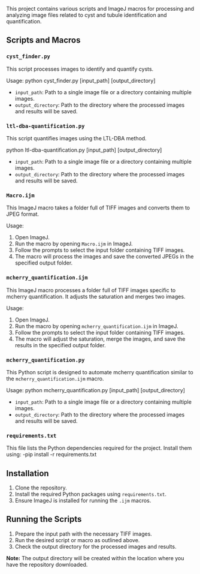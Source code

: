 This project contains various scripts and ImageJ macros for processing and analyzing image files related to cyst and tubule identification and quantification.

## Scripts and Macros

### `cyst_finder.py`
This script processes images to identify and quantify cysts.

Usage:
python cyst_finder.py [input_path] [output_directory]
- `input_path`: Path to a single image file or a directory containing multiple images.
- `output_directory`: Path to the directory where the processed images and results will be saved.

### `ltl-dba-quantification.py`
This script quantifies images using the LTL-DBA method.

python ltl-dba-quantification.py [input_path] [output_directory]
- `input_path`: Path to a single image file or a directory containing multiple images.
- `output_directory`: Path to the directory where the processed images and results will be saved.

### `Macro.ijm`
This ImageJ macro takes a folder full of TIFF images and converts them to JPEG format.

Usage:
1. Open ImageJ.
2. Run the macro by opening `Macro.ijm` in ImageJ.
3. Follow the prompts to select the input folder containing TIFF images.
4. The macro will process the images and save the converted JPEGs in the specified output folder.

### `mcherry_quantification.ijm`
This ImageJ macro processes a folder full of TIFF images specific to mcherry quantification. It adjusts the saturation and merges two images.

Usage:
1. Open ImageJ.
2. Run the macro by opening `mcherry_quantification.ijm` in ImageJ.
3. Follow the prompts to select the input folder containing TIFF images.
4. The macro will adjust the saturation, merge the images, and save the results in the specified output folder.

### `mcherry_quantification.py`
This Python script is designed to automate mcherry quantification similar to the `mcherry_quantification.ijm` macro.

Usage:
python mcherry_quantification.py [input_path] [output_directory]
- `input_path`: Path to a single image file or a directory containing multiple images.
- `output_directory`: Path to the directory where the processed images and results will be saved.

### `requirements.txt`
This file lists the Python dependencies required for the project. Install them using:
-pip install -r requirements.txt


## Installation

1. Clone the repository.
2. Install the required Python packages using `requirements.txt`.
3. Ensure ImageJ is installed for running the `.ijm` macros.

## Running the Scripts

1. Prepare the input path with the necessary TIFF images.
2. Run the desired script or macro as outlined above.
3. Check the output directory for the processed images and results.

**Note:** The output directory will be created within the location where you have the repository downloaded.

